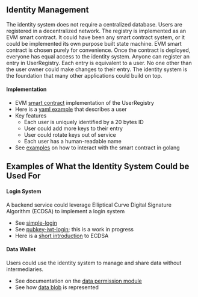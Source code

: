 
## Identity Management

The identity system does not require a centralized database. Users are registered in a decentralized network. The registry is implemented as an EVM smart contract. It could have been any smart contract system, or it could be implemented its own purpose built state machine. EVM smart contract is chosen purely for convenience. Once the contract is deployed, everyone has equal access to the identity system. Anyone can register an entry in UserRegistry. Each entry is equivalent to a user. No one other than the user owner could make changes to their entry. The identity system is the foundation that many other applications could build on top.



#### Implementation
- EVM [smart contract](../npm-pkg/contracts-identity) implementation of the UserRegistry
- Here is a [yaml example](yaml-examples/sample-id.yaml) that 
describes a user
- Key features
  - Each user is uniquely identified by a 20 bytes ID
  - User could add more keys to their entry
  - User could rotate keys out of service
  - Each user has a human-readable name
- See [examples](../experimental/eth-client) on how to interact with the smart contract in golang

## Examples of What the Identity System Could be Used For

#### Login System
A backend service could leverage Elliptical Curve Digital Signature Algorithm (ECDSA) to implement a login system

- See [simple-login](cmd/examples/login-pubkey)
- See [pubkey-jwt-login](cmd/examples/login-user-registry); this is a work in progress
- Here is a [short introduction](https://jinsnotes.com/2020-12-30-elliptical-curve-cryptography#signing) to ECDSA

#### Data Wallet
Users could use the identity system to manage and share data without intermediaries. 

- See documentation on the [data permission module](./data-permission.md)
- See how [data blob](../proto/ds/dsdata.proto) is represented 